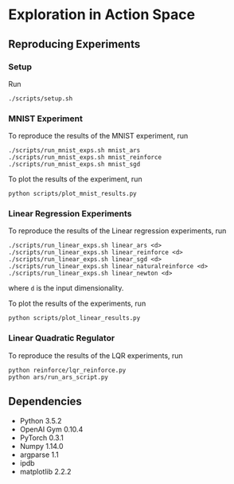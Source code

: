 # Exploration in Action Space

## Reproducing Experiments

### Setup

Run 
```shell
./scripts/setup.sh
```

### MNIST Experiment

To reproduce the results of the MNIST experiment, run

``` shell
./scripts/run_mnist_exps.sh mnist_ars
./scripts/run_mnist_exps.sh mnist_reinforce
./scripts/run_mnist_exps.sh mnist_sgd
```

To plot the results of the experiment, run

``` shell
python scripts/plot_mnist_results.py
```
### Linear Regression Experiments

To reproduce the results of the Linear regression experiments, run

``` shell
./scripts/run_linear_exps.sh linear_ars <d>
./scripts/run_linear_exps.sh linear_reinforce <d>
./scripts/run_linear_exps.sh linear_sgd <d>
./scripts/run_linear_exps.sh linear_naturalreinforce <d>
./scripts/run_linear_exps.sh linear_newton <d>
```
where `d` is the input dimensionality.

To plot the results of the experiments, run

``` shell
python scripts/plot_linear_results.py
```
### Linear Quadratic Regulator

To reproduce the results of the LQR experiments, run

```shell
python reinforce/lqr_reinforce.py
python ars/run_ars_script.py
```

## Dependencies
* Python 3.5.2
* OpenAI Gym 0.10.4
* PyTorch 0.3.1
* Numpy 1.14.0
* argparse 1.1
* ipdb
* matplotlib 2.2.2
